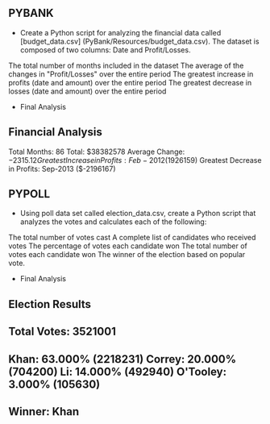 ## PYBANK

* Create a Python script for analyzing the financial data called [budget_data.csv] (PyBank/Resources/budget_data.csv). The dataset is composed of two columns: Date and Profit/Losses.


The total number of months included in the dataset
The average of the changes in "Profit/Losses" over the entire period
The greatest increase in profits (date and amount) over the entire period
The greatest decrease in losses (date and amount) over the entire period

* Final Analysis

Financial Analysis
----------------------------
Total Months: 86
Total: $38382578
Average  Change: $-2315.12
Greatest Increase in Profits: Feb-2012 ($1926159)
Greatest Decrease in Profits: Sep-2013 ($-2196167)


## PYPOLL

* Using poll data set called election_data.csv, create a Python script that analyzes the votes and calculates each of the following:

The total number of votes cast
A complete list of candidates who received votes
The percentage of votes each candidate won
The total number of votes each candidate won
The winner of the election based on popular vote.

* Final Analysis 

Election Results
-------------------------
Total Votes: 3521001
-------------------------
Khan: 63.000% (2218231)
Correy: 20.000% (704200)
Li: 14.000% (492940)
O'Tooley: 3.000% (105630)
-------------------------
Winner: Khan
-------------------------

